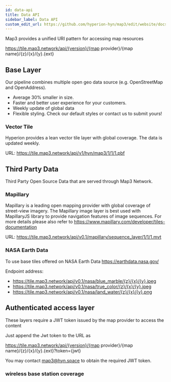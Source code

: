 ```yaml
---
id: data-api
title: Data API
sidebar_label: Data API
custom_edit_url: https://github.com/hyperion-hyn/map3/edit/website/docs/data-api.md
---
```


Map3 provides a unified URI pattern for accessing map resources

https://tile.map3.network/api/{version}/{map provider}/{map name}/{z}/{x}/{y}.{ext}

## Base Layer

Our pipeline combines multiple open geo data source (e.g. OpenStreetMap and OpenAddress).
* Average 30% smaller in size. 
* Faster and better user experience for your customers.
* Weekly update of global data
* Flexible styling. Check our default styles or contact us to submit yours!

### Vector Tile
Hyperion provides a lean vector tile layer with global coverage. The data is updated weekly. 

URL: https://tile.map3.network/api/v1/hyn/map3/1/1/1.pbf

## Third Party Data
Third Party Open Source Data that are served through Map3 Network.

### Mapillary
Mapillary is a leading open mapping provider with global coverage of street-view imagery. 
The Mapillary image layer is best used with MapillaryJS library to provide navigation features 
of image sequences. For more details please also refer to https://www.mapillary.com/developer/tiles-documentation

URL: https://tile.map3.network/api/v0.1/mapillary/sequence_layer/1/1/1.mvt

### NASA Earth Data
To use base tiles offered on NASA Earth Data https://earthdata.nasa.gov/

Endpoint address:
* https://tile.map3.network/api/v0.1/nasa/blue_marble/{z}/{x}/{y}.jpeg
* https://tile.map3.network/api/v0.1/nasa/true_color/{z}/{x}/{y}.jpeg
* https://tile.map3.network/api/v0.1/nasa/land_water/{z}/{x}/{y}.png

## Authenticated access layer
These layers require a JWT token issued by the map provider to access the content

Just append the Jwt token to the URL as 

https://tile.map3.network/api/{version}/{map provider}/{map name}/{z}/{x}/{y}.{ext}?token={jwt}

You may contact map3@hyn.space to obtain the required JWT token.

### wireless base station coverage